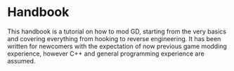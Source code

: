 # Handbook

This handbook is a tutorial on how to mod GD, starting from the very basics and covering everything from hooking to reverse engineering. It has been written for newcomers with the expectation of now previous game modding experience, however C++ and general programming experience are assumed.
